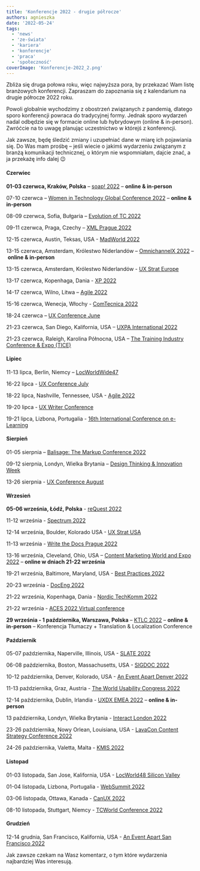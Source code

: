 ```yaml
---
title: 'Konferencje 2022 - drugie półrocze'
authors: agnieszka
date: '2022-05-24'
tags:
  - 'news'
  - 'ze-świata'
  - 'kariera'
  - 'konferencje'
  - 'praca'
  - 'społeczność'
coverImage: 'Konferencje-2022_2.png'
---
```


Zbliża się druga połowa roku, więc najwyższa pora, by przekazać Wam listę
branżowych konferencji. Zapraszam do zapoznania się z kalendarium na drugie
półrocze 2022 roku.

<!--truncate-->

Powoli globalnie wychodzimy z obostrzeń związanych z pandemią, dlatego sporo
konferencji powraca do tradycyjnej formy. Jednak sporo wydarzeń nadal odbędzie
się w formacie online lub hybrydowym (online & in-person). Zwróćcie na to uwagę
planując uczestnictwo w którejś z konferencji.

Jak zawsze, będę śledzić zmiany i uzupełniać dane w miarę ich pojawiania się. Do
Was mam prośbę – jeśli wiecie o jakimś wydarzeniu związanym z branżą komunikacji
technicznej, o którym nie wspomniałam, dajcie znać, a ja przekażę info dalej 😉

#### Czerwiec

**01-03 czerwca, Kraków, Polska** – [soap! 2022](http://soapconf.com/)
– **online & in-person**

07-10 czerwca
– [Women in Technology Global Conference 2022](https://www.womentech.net/women-tech-conference) – **online
& in-person**

08-09 czerwca, Sofia, Bułgaria
– [Evolution of TC 2022](https://evolution-of-tc.com/)

09-11 czerwca, Praga, Czechy – [XML Prague 2022](https://www.xmlprague.cz/)

12-15 czerwca, Austin, Teksas, USA -
[MadWorld 2022](https://www.madcapsoftware.com/madworld-conferences/madworld-2022/)

13-15 czerwca, Amsterdam, Królestwo Niderlandów
– [OmnichannelX 2022](https://omnichannelx.digital/) – **online & in-person**

13-15 czerwca, Amsterdam, Królestwo Niderlandów -
[UX Strat Europe](https://uxstrat.com/europe/)

13-17 czerwca, Kopenhaga, Dania -
[XP 2022](https://www.agilealliance.org/xp2022/)

14-17 czerwca, Wilno, Litwa
– [Agile 2022](https://agile-online.org/index.php/conference-2022)

15-16 czerwca, Wenecja, Włochy -
[ComTecnica 2022](https://www.comtecnica.eu/en/)

18-24 czerwca – [UX Conference June](https://www.nngroup.com/training/june/)

21-23 czerwca, San Diego, Kalifornia, USA
– [UXPA International 2022](https://uxpa2022.org/)

21-23 czerwca, Raleigh, Karolina Północna, USA
– [The Training Industry Conference & Expo (TICE)](https://tice.trainingindustry.com/event/fc4ecba7-05dc-424d-a748-661076d67f3e/summary)

#### Lipiec

11-13 lipca, Berlin, Niemcy –
[LocWorldWide47](https://locworld.com/call-for-papers-locworld47-berlin/)

16-22 lipca - [UX Conference July](https://www.nngroup.com/training/july/)

18-22 lipca, Nashville, Tennessee, USA -
[Agile 2022](https://www.agilealliance.org/agile2022/)

19-20 lipca - [UX Writer Conference](https://uxwriterconference.com/)

19-21 lipca, Lizbona, Portugalia -
[16th International Conference on e-Learning](https://www.elearning-conf.org/)

#### Sierpień

01-05 sierpnia –
[Balisage: The Markup Conference 2022](http://www.balisage.net/)

09-12 sierpnia, Londyn, Wielka Brytania –
[Design Thinking & Innovation Week](https://futurelondonacademy.co.uk/en/course/design-thinking-and-innovation)

13-26 sierpnia -
[UX Conference August](https://www.nngroup.com/training/august/)

#### Wrzesień

**05-06 września, Łódź, Polska** - [reQuest 2022](https://2022.request.pl/)

11-12 września - [Spectrum 2022](https://stc-rochester.org/spectrum/)

12-14 września, Boulder, Kolorado USA - [UX Strat USA](https://uxstrat.com/usa/)

11-13 września -
[Write the Docs Prague 2022](https://www.writethedocs.org/conf/prague/2022/)

13-16 września, Cleveland, Ohio, USA –
[Content Marketing World and Expo 2022](https://www.contentmarketingworld.com/) – **online
w dniach 21-22 września**

19-21 września, Baltimore, Maryland, USA -
[Best Practices 2022](https://bp.infomanagementcenter.com/)

20-23 września - [DocEng 2022](https://doceng.org/doceng2022)

21-22 września, Kopenhaga, Dania -
[Nordic TechKomm 2022](https://www.nordic-techkomm.com/)

21-22 września -
[ACES 2022 Virtual conference](https://aceseditors.org/conference)

**29 września - 1 października, Warszawa, Polska**
– [KTLC 2022](https://www.konferencjatlumaczy.pl/) – **online & in-person** –
Konferencja Tłumaczy + Translation & Localization Conference

#### Październik

05-07 października, Naperville, Illinois, USA -
[SLATE 2022](https://www.slategroup.org/conference)

06-08 października, Boston, Massachusetts, USA -
[SIGDOC 2022](https://sigdoc.acm.org/)

10-12 października, Denver, Kolorado, USA -
[An Event Apart Denver 2022](https://aneventapart.com/event/denver-2022)

11-13 października, Graz, Austria -
[The World Usability Congress 2022](https://worldusabilitycongress.com/)

12-14 października, Dublin, Irlandia -
[UXDX EMEA 2022](https://uxdx.com/emea/2022/?gclid=Cj0KCQjwhLKUBhDiARIsAMaTLnGZCpl3KJEdhYNYE5VJXTgW1ZEFvlCYmhkkSUxEH9XqtgA1jeAfy5caAp52EALw_wcB)
– **online & in-person**

13 października, Londyn, Wielka Brytania -
[Interact London 2022](https://www.interactconf.com/)

23-26 października, Nowy Orlean, Louisiana, USA -
[LavaCon Content Strategy Conference 2022](https://lavacon.org/)

24-26 października, Valetta, Malta - [KMIS 2022](https://kmis.scitevents.org/)

#### Listopad

01-03 listopada, San Jose, Kalifornia, USA -
[LocWorld48 Silicon Valley](https://locworld.com/call-for-papers-locworld48-silicon-valley/)

01-04 listopada, Lizbona, Portugalia - [WebSummit 2022](https://websummit.com/)

03-06 listopada, Ottawa, Kanada - [CanUX 2022](https://canux.io/)

08-10 listopada, Stuttgart, Niemcy -
[TCWorld Conference 2022](https://tcworldconference.tekom.de/)

#### Grudzień

12-14 grudnia, San Francisco, Kalifornia, USA -
[An Event Apart San Francisco 2022](https://aneventapart.com/event/san-francisco-2022)

Jak zawsze czekam na Wasz komentarz, o tym które wydarzenia najbardziej Was
interesują.
